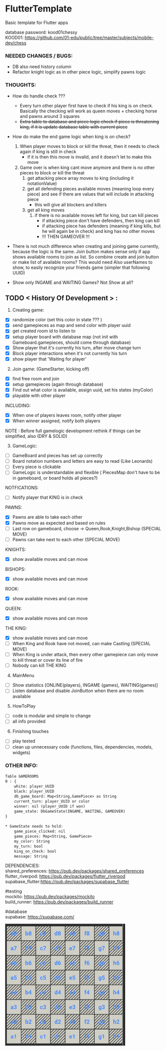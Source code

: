 # FlutterTemplate

Basic template for Flutter apps

database password: kood01chessy <br>
KOOD01: https://github.com/01-edu/public/tree/master/subjects/mobile-dev/chess

### NEEDED CHANGES / BUGS:

* DB also need history column
* Refactor knight logic as in other piece logic, simplify pawns logic

### THOUGHTS:

* How do handle check ???
   * Every turn other player first have to check if his king is on check.
    Basically the checking will work as queen moves + checking horse and pawns around 3 squares
   * ~~Extra table to database and piece logic check if piece is threatening king,
      if it is update database table with current piece~~

* How do make the end game logic when king is on check?
    1. When player moves to block or kill the threat, then it needs to check again if king is still in check
        * if it is then this move is invalid, and it doesn't let to make this move
    2. Game over is when king cant move anymore and there is no other pieces to block or kill the threat
        1. get attacking piece array moves to king (including it notationValue)
        2. get all defending pieces available moves (meaning loop every piece)
           and see if there are values that will include in attacking piece
            * this will give all blockers and killers
        3. get all king moves
            1. if there is no available moves left for king, but can kill pieces
                * if attacking piece don't have defenders, then king can kill
                * if attacking piece has defenders  (meaning if king kills, but he will again be in check)
                  and king has no other moves
                * !!! THEN GAMEOVER !!!


* There is not much difference when creating and joining game currently, because the logic is the same.
  Join button makes sense only if app shows available rooms to join as list. So combine create and join button
  or make list of available rooms?
  This would need Also userNames to show, to easily recognize your friends game (simpler that following UUID)

* Show only INGAME and WAITING Games? Not Show at all?

## TODO <  History Of Development > :

1. Creating game:

- [x] randomize color (set this color in state ??? )
- [x] send gamepieces as map and send color with player uuid
- [x] get created room id to listen to
- [x] setup player board with database map (not init with Gameboard.gamepieces, should come through database)
- [x] Show player that it's currently his turn, after move change turn
- [x] Block player interactions when it's not currently his turn
- [x] show player that 'Waiting for player'

2. Join game: (GameStarter, kicking off)

- [x] find free room and join
- [x] setup gamepieces (again through database)
- [x] Find out what color is available, assign uuid, set his states (myColor)
- [x] playable with other player

INCLUDING:

- [x] When one of players leaves room, notify other player
- [x] When winner assigned, notify both players

NOTE : Before full gamelogic development rethink if things can be simplified, also (DRY & SOLID)

3. GameLogic:

- [ ] GameBoard and pieces has set up correctly
- [ ] Board notation numbers and letters are easy to read (Like Leonards)
- [ ] Every piece is clickable
- [ ] GameLogic is understandable and flexible ( PiecesMap don't have to be in gameboard, or board holds all pieces?)

NOTFICATIONS:

- [ ] Notify player that KING is in check

PAWNS:

- [x] Pawns are able to take each other
- [x] Pawns move as expected and based on rules
- [ ] Last row on gameboard, choose -> Queen,Rook,Knight,Bishop (SPECIAL MOVE)
- [ ] Pawns can take next to each other (SPECIAL MOVE)

KNIGHTS:

- [x] show available moves and can move

BISHOPS:

- [x] show available moves and can move

ROOK:

- [x] show available moves and can move

QUEEN:

- [x] show available moves and can move

THE KING:

- [x] show available moves and can move
- [ ] When King and Rook have not moved, can make Castling (SPECIAL MOVE)
- [ ] When King is under attack, then every other gamepiece can only move to kill threat or cover its line of fire
- [ ] Nobody can kill THE KING

4. MainMenu

- [ ] Show statistics [ONLINE(players), INGAME (games), WAITING(games)]
- [ ] Listen database and disable JoinButton when there are no room available

5. HowToPlay

- [ ] code is modular and simple to change
- [ ] all info provided

6. Finishing touches

- [ ] play tested
- [ ] clean up unnecessary code (functions, files, dependencies, models, widgets)

### OTHER INFO:

    Table GAMEROOMS
    0 : { 
        white: player_UUID
        black: player_UUID
        db_game_board: Map<String,GamePiece> as String
        current_turn: player_UUID or color 
        winner: nil (player_UUID if won)
        game_state: DbGameState(INGAME, WAITING, GAMEOVER)
    }

    * GameState needs to hold:
        game_piece_clicked: nil
        game_pieces: Map<String, GamePiece>
        my_color: String
        my_turn: bool
        king_on_check: bool
        message: String

DEPENDENCIES:<br>
shared_preferences: https://pub.dev/packages/shared_preferences <br>
flutter_riverpod: https://pub.dev/packages/flutter_riverpod <br>
supabase_flutter:https://pub.dev/packages/supabase_flutter <br>

#testing <br>
mockito: https://pub.dev/packages/mockito  <br>
build_runner: https://pub.dev/packages/build_runner  <br>

#database <br>
supabase: https://supabase.com/ <br>

![img.png](img.png)
